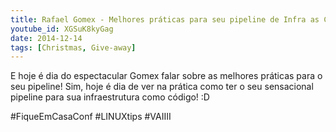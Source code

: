 ```yaml
---
title: Rafael Gomex - Melhores práticas para seu pipeline de Infra as Code | #FiqueEmCasaConf
youtube_id: XGSuK8kyGag
date: 2014-12-14
tags: [Christmas, Give-away]
---
```

E hoje é dia do espectacular Gomex falar sobre as melhores práticas para o seu pipeline! Sim, hoje é dia de ver na prática como ter o seu sensacional pipeline para sua infraestrutura como código! :D

#FiqueEmCasaConf #LINUXtips #VAIIII
